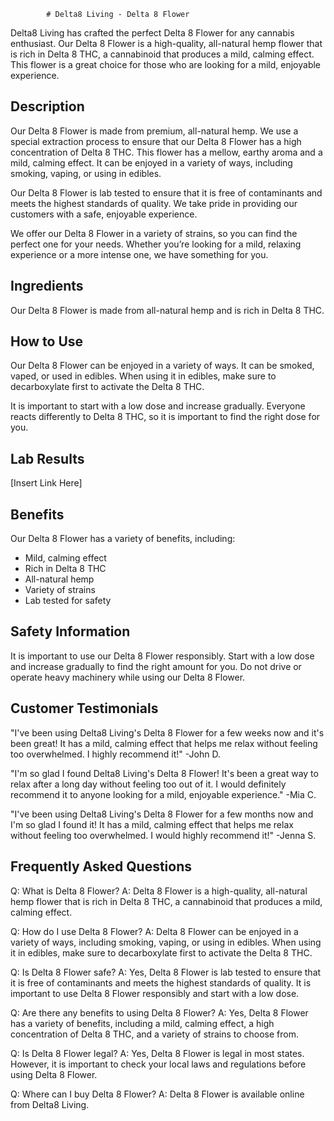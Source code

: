 
            # Delta8 Living - Delta 8 Flower
Delta8 Living has crafted the perfect Delta 8 Flower for any cannabis enthusiast. Our Delta 8 Flower is a high-quality, all-natural hemp flower that is rich in Delta 8 THC, a cannabinoid that produces a mild, calming effect. This flower is a great choice for those who are looking for a mild, enjoyable experience.

## Description
Our Delta 8 Flower is made from premium, all-natural hemp. We use a special extraction process to ensure that our Delta 8 Flower has a high concentration of Delta 8 THC. This flower has a mellow, earthy aroma and a mild, calming effect. It can be enjoyed in a variety of ways, including smoking, vaping, or using in edibles.

Our Delta 8 Flower is lab tested to ensure that it is free of contaminants and meets the highest standards of quality. We take pride in providing our customers with a safe, enjoyable experience.

We offer our Delta 8 Flower in a variety of strains, so you can find the perfect one for your needs. Whether you’re looking for a mild, relaxing experience or a more intense one, we have something for you.

## Ingredients
Our Delta 8 Flower is made from all-natural hemp and is rich in Delta 8 THC.

## How to Use
Our Delta 8 Flower can be enjoyed in a variety of ways. It can be smoked, vaped, or used in edibles. When using it in edibles, make sure to decarboxylate first to activate the Delta 8 THC.

It is important to start with a low dose and increase gradually. Everyone reacts differently to Delta 8 THC, so it is important to find the right dose for you.

## Lab Results
[Insert Link Here]

## Benefits
Our Delta 8 Flower has a variety of benefits, including:
- Mild, calming effect
- Rich in Delta 8 THC
- All-natural hemp
- Variety of strains
- Lab tested for safety

## Safety Information
It is important to use our Delta 8 Flower responsibly. Start with a low dose and increase gradually to find the right amount for you. Do not drive or operate heavy machinery while using our Delta 8 Flower.

## Customer Testimonials
"I've been using Delta8 Living's Delta 8 Flower for a few weeks now and it's been great! It has a mild, calming effect that helps me relax without feeling too overwhelmed. I highly recommend it!" -John D.

"I'm so glad I found Delta8 Living's Delta 8 Flower! It's been a great way to relax after a long day without feeling too out of it. I would definitely recommend it to anyone looking for a mild, enjoyable experience." -Mia C.

"I've been using Delta8 Living's Delta 8 Flower for a few months now and I'm so glad I found it! It has a mild, calming effect that helps me relax without feeling too overwhelmed. I would highly recommend it!" -Jenna S.

## Frequently Asked Questions

Q: What is Delta 8 Flower?
A: Delta 8 Flower is a high-quality, all-natural hemp flower that is rich in Delta 8 THC, a cannabinoid that produces a mild, calming effect.

Q: How do I use Delta 8 Flower?
A: Delta 8 Flower can be enjoyed in a variety of ways, including smoking, vaping, or using in edibles. When using it in edibles, make sure to decarboxylate first to activate the Delta 8 THC.

Q: Is Delta 8 Flower safe?
A: Yes, Delta 8 Flower is lab tested to ensure that it is free of contaminants and meets the highest standards of quality. It is important to use Delta 8 Flower responsibly and start with a low dose.

Q: Are there any benefits to using Delta 8 Flower?
A: Yes, Delta 8 Flower has a variety of benefits, including a mild, calming effect, a high concentration of Delta 8 THC, and a variety of strains to choose from.

Q: Is Delta 8 Flower legal?
A: Yes, Delta 8 Flower is legal in most states. However, it is important to check your local laws and regulations before using Delta 8 Flower.

Q: Where can I buy Delta 8 Flower?
A: Delta 8 Flower is available online from Delta8 Living.